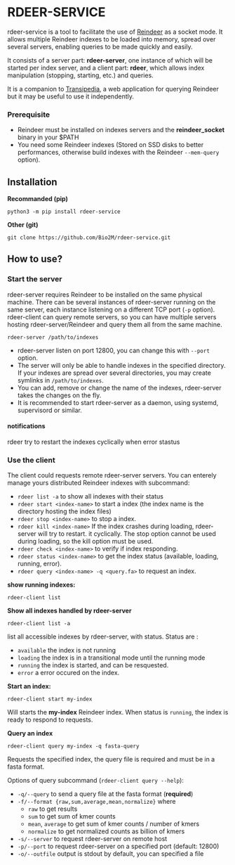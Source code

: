 # RDEER-SERVICE

rdeer-service is a tool to facilitate the use of [Reindeer](https://github.com/kamimrcht/REINDEER) as a socket mode. It allows multiple Reindeer indexes to be loaded into memory, spread over several servers, enabling queries to be made quickly and easily.

It consists of a server part: **rdeer-server**, one instance of which will be started per index server, and a client part: **rdeer**, which allows index manipulation (stopping, starting, etc.) and queries.

It is a companion to [Transipedia](https://transipedia.org), a web application for querying Reindeer but it may be useful to use it independently.


### Prerequisite

- Reindeer must be installed on indexes servers and the **reindeer_socket** binary in your $PATH
- You need some Reindeer indexes (Stored on SSD disks to better performances, otherwise build indexes with the Reindeer `--mem-query` option).

## Installation

**Recommanded (pip)**

```
python3 -m pip install rdeer-service
```

**Other (git)**

```
git clone https://github.com/Bio2M/rdeer-service.git
```


## How to use?


### Start the server

rdeer-server requires Reindeer to be installed on the same physical machine. There can be several instances of rdeer-server running on the same server, each instance listening on a different TCP port (`-p` option). rdeer-client can query remote servers, so you can have multiple servers hosting rdeer-server/Reindeer and query them all from the same machine.

```
rdeer-server /path/to/indexes
```

* rdeer-server listen on port 12800, you can change this with `--port` option.
* The server will only be able to handle indexes in the specified directory. If your indexes are spread over several directories, you may create symlinks in `/path/to/indexes`.
* You can add, remove or change the name of the indexes, rdeer-server takes the changes on the fly.
* It is recommended to start rdeer-server as a daemon, using systemd, supervisord or similar.

#### notifications

rdeer try to restart the indexes cyclically when error stastus


### Use the client

The client could requests remote rdeer-server servers. You can enterely manage yours distributed Reindeer indexes with subcommand:

* `rdeer list -a` to show all indexes with their status
* `rdeer start <index-name>` to start a index (the index name is the directory hosting the index files)
* `rdeer stop <index-name>` to stop a index.
* `rdeer kill <index-name>` If the index crashes during loading, rdeer-server will try to restart.
it cyclically. The stop option cannot be used during loading, so the kill option must be used.
* `rdeer check <index-name>` to verify if index responding.
* `rdeer status <index-name>` to get the index status (available, loading, running, error).
* `rdeer query <index-name> -q <query.fa>` to request an index.


**show running indexes:**

```
rdeer-client list
```

**Show all indexes handled by rdeer-server**

```
rdeer-client list -a
```

list all accessible indexes by rdeer-server, with status. Status are : 

* `available` the index is not running
* `loading` the index is in a transitional mode until the running mode
* `running` the index is started, and can be resquested.
* `error` a error occured on the index.


**Start an index:**

```
rdeer-client start my-index
```

Will starts the **my-index** Reindeer index. When status is `running`, the index is ready to respond to requests.

**Query an index**

```
rdeer-client query my-index -q fasta-query
```

Requests the specified index, the query file is required and must be in a fasta format.

Options of query subcommand (`rdeer-client query --help`):

* `-q/--query` to send a query file at the fasta format (**required**)
* `-f/--format {raw,sum,average,mean,normalize}` where
    * `raw` to get results 
    * `sum` to get sum of kmer counts
    * `mean`, `average` to get sum of kmer counts / number of kmers
    * `normalize` to get normalized counts as billion of kmers
* `-s/--server` to request rdeer-server on remote host
* `-p/--port` to request rdeer-server on a specified port (default: 12800)
* `-o/--outfile` output is stdout by default, you can specified a file

